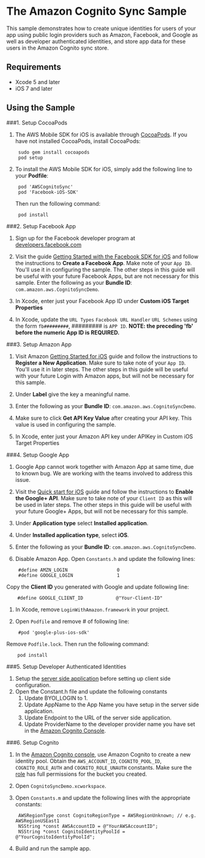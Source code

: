 # The Amazon Cognito Sync Sample

This sample demonstrates how to create unique identities for users of your app using public login providers such as Amazon, Facebook, and Google as well as developer authenticated identities, and store app data for these users in the Amazon Cognito sync store.

## Requirements

* Xcode 5 and later
* iOS 7 and later

## Using the Sample

###1. Setup CocoaPods
1. The AWS Mobile SDK for iOS is available through [CocoaPods](http://cocoapods.org). If you have not installed CocoaPods, install CocoaPods:

		sudo gem install cocoapods
		pod setup

1. To install the AWS Mobile SDK for iOS, simply add the following line to your **Podfile**:

		pod 'AWSCognitoSync'
		pod 'Facebook-iOS-SDK' 

	Then run the following command:
	
		pod install

###2. Setup Facebook App
1. Sign up for the Facebook developer program at [developers.facebook.com](https://developers.facebook.com/)

1. Visit the guide [Getting Started with the Facebook SDK for iOS](https://developers.facebook.com/docs/getting-started/facebook-sdk-for-ios/) and follow the instructions to **Create a Facebook App**. Make note of your `App ID`. You'll use it in configuring the sample. The other steps in this guide will be useful with your future Facebook Apps, but are not necessary for this sample. Enter the following as your **Bundle ID**: `com.amazon.aws.CognitoSyncDemo`.

1. In Xcode, enter just your Facebook App ID under **Custom iOS Target Properties**

1. In Xcode, update the `URL Types` `Facebook URL Handler` `URL Schemes` using the form `fb#########`, ######### is `APP ID`.
**NOTE: the preceding 'fb' before the numeric App ID is REQUIRED.**

###3. Setup Amazon App
1. Visit Amazon [Getting Started for iOS](http://login.amazon.com/ios) guide and follow the instructions to **Register a New Application**. Make sure to take note of your `App ID`. You'll use it in later steps. The other steps in this guide will be useful with your future Login with Amazon apps, but will not be necessary for this sample.  

1. Under **Label** give the key a meaningful name.

1. Enter the following as your **Bundle ID**: `com.amazon.aws.CognitoSyncDemo`.  

1. Make sure to click **Get API Key Value** after creating your API key. This value is used in configuring the sample.  

1. In Xcode, enter just your Amazon API key under APIKey in Custom iOS Target Properties

###4. Setup Google App
1. Google App cannot work together with Amazon App at same time, due to known bug. We are working with the teams involved to address this issue. 

1. Visit the [Quick start for iOS](https://developers.google.com/+/quickstart/ios) guide and follow the instructions to **Enable the Google+ API**. Make sure to take note of your `Client ID` as this will be used in later steps. The other steps in this guide will be useful with your future Google+ Apps, but will not be necessary for this sample. 

1. Under **Application type** select **Installed application**. 

1. Under **Installed application type**, select **iOS**.

1. Enter the following as your **Bundle ID**: `com.amazon.aws.CognitoSyncDemo`.  

1. Disable Amazon App. Open `Constants.h` and update the following lines:

		#define AMZN_LOGIN                  0
		#define GOOGLE_LOGIN                1
Copy the **Client ID** you generated with Google and update following line:

	    #define GOOGLE_CLIENT_ID            @"Your-Client-ID"

1. In Xcode, remove `LoginWithAmazon.framework` in your project.

1. Open `Podfile` and remove # of following line:
		
		#pod 'google-plus-ios-sdk'
Remove `Podfile.lock`. Then run the following command:
	
		pod install

###5. Setup Developer Authenticated Identities
1. Setup the [server side application](https://github.com/awslabs/amazon-cognito-developer-authentication-sample) before setting up client side configuration.
1. Open the Constant.h file and update the following constants
	1. Update BYOI_LOGIN to 1.
	2. Update AppName to the App Name you have setup in the server side application.
	3. Update Endpoint to the URL of the server side application.
	4. Update ProviderName to the developer provider name you have set in the [Amazon Cognito Console](https://console.aws.amazon.com/cognito/).

###6. Setup Cognito
1. In the [Amazon Cognito console](https://console.aws.amazon.com/cognito/), use Amazon Cognito to create a new identity pool. Obtain the `AWS_ACCOUNT_ID`, `COGNITO_POOL_ID`, `COGNITO_ROLE_AUTH`  and `COGNITO_ROLE_UNAUTH` constants. Make sure the [role](https://console.aws.amazon.com/iam/home?region=us-east-1#roles) has full permissions for the bucket you created.

1. Open `CognitoSyncDemo.xcworkspace`.

1. Open `Constants.m` and update the following lines with the appropriate constants:
	
        AWSRegionType const CognitoRegionType = AWSRegionUnknown; // e.g. AWSRegionUSEast1
        NSString *const AWSAccountID = @"YourAWSAccountID";
        NSString *const CognitoIdentityPoolId = @"YourCognitoIdentityPoolId";

1. Build and run the sample app.
